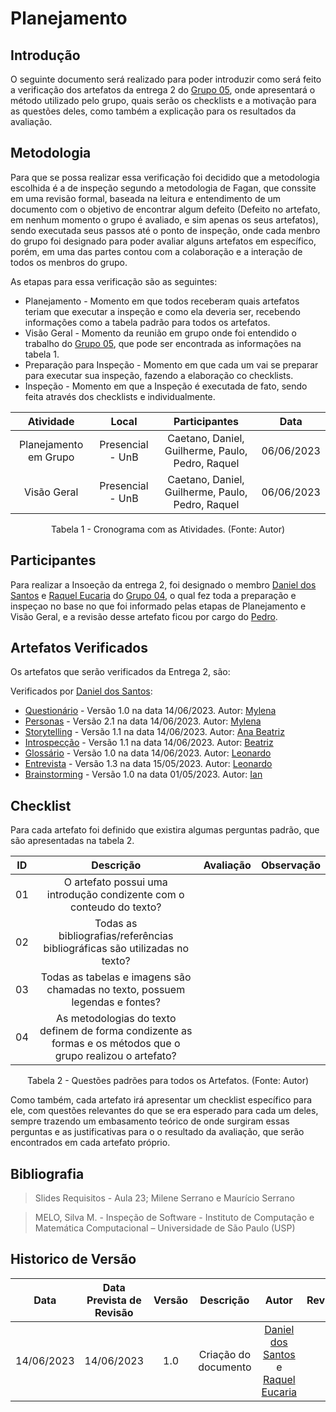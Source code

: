 # Planejamento

## Introdução
O seguinte documento será realizado para poder introduzir como será feito a verificação dos artefatos da entrega 2 do [Grupo 05](https://requisitos-de-software.github.io/2023.1-Simplenote/), onde apresentará o método utilizado pelo grupo, quais serão os checklists e a motivação para as questões deles, como também a explicação para os resultados da avaliação.

## Metodologia
Para que se possa realizar essa verificação foi decidido que a metodologia escolhida é a de inspeção segundo a metodologia de Fagan, que conssite em uma revisão formal, baseada na leitura e entendimento de um documento com o objetivo de encontrar algum defeito (Defeito no artefato, em nenhum momento o grupo é avaliado, e sim apenas os seus artefatos), sendo executada seus passos até o ponto de inspeção, onde cada menbro do grupo foi designado para poder avaliar alguns artefatos em específico, porém, em uma das partes contou com a colaboração e a interação de todos os menbros do grupo.

As etapas para essa verificação são as seguintes:

* Planejamento - Momento em que todos receberam quais artefatos teriam que executar a inspeção e como ela deveria ser, recebendo informações como a tabela padrão para todos os artefatos.
* Visão Geral - Momento da reunião em grupo onde foi entendido o trabalho do [Grupo 05](https://requisitos-de-software.github.io/2023.1-Simplenote/), que pode ser encontrada as informações na tabela 1.
* Preparação para Inspeção - Momento em que cada um vai se preparar para executar sua inspeção, fazendo a elaboração co checklists.
* Inspeção - Momento em que a Inspeção é executada de fato, sendo feita através dos checklists e individualmente.

<center>

| Atividade | Local | Participantes | Data |
| :-------: | :---: | :-----------: | :--: |
| Planejamento em Grupo | Presencial - UnB | Caetano, Daniel, Guilherme, Paulo, Pedro, Raquel | 06/06/2023 |
| Visão Geral | Presencial - UnB | Caetano, Daniel, Guilherme, Paulo, Pedro, Raquel | 06/06/2023 |

<p>Tabela 1 - Cronograma com as Atividades. (Fonte: Autor)</p>

</center>

## Participantes
Para realizar a Insoeção da entrega 2, foi designado o membro [Daniel dos Santos](https://github.com/daniel-de-sousa) e [Raquel Eucaria](https://github.com/raqueleucaria)  do [Grupo 04](https://requisitos-de-software.github.io/2023.1-Caesb/), o qual fez toda a preparação e inspeçao no base no que foi informado pelas etapas de Planejamento e Visão Geral, e a revisão desse artefato ficou por cargo do [Pedro]().
## Artefatos Verificados
Os artefatos que serão verificados da Entrega 2, são:

Verificados por [Daniel dos Santos](https://github.com/daniel-de-sousa):

* [Questionário](https://requisitos-de-software.github.io/2023.1-Simplenote/elicitacao/questionario/) - Versão 1.0 na data 14/06/2023. Autor: [Mylena](https://github.com/Mylena-angelica)
* [Personas](https://requisitos-de-software.github.io/2023.1-Simplenote/elicitacao/personas/) - Versão 2.1 na data 14/06/2023. Autor: [Mylena](https://github.com/Mylena-angelica)
* [Storytelling](https://requisitos-de-software.github.io/2023.1-Simplenote/elicitacao/storytelling/) - Versão 1.1 na data 14/06/2023. Autor: [Ana Beatriz](https://github.com/ananorberto)
* [Introspecção](https://requisitos-de-software.github.io/2023.1-Simplenote/elicitacao/Introspec%C3%A7%C3%A3o/) - Versão 1.1 na data 14/06/2023. Autor: [Beatriz](https://github.com/Beatrizvn)
* [Glossário](https://requisitos-de-software.github.io/2023.1-Simplenote/elicitacao/glossario/) - Versão 1.0 na data 14/06/2023. Autor: [Leonardo](https://github.com/leonardogonmac)
* [Entrevista]() - Versão 1.3 na data 15/05/2023. Autor: [Leonardo](https://github.com/leonardogonmac)
* [Brainstorming]() - Versão 1.0 na data 01/05/2023. Autor: [Ian](https://github.com/leonardogonmac)

## Checklist
Para cada artefato foi definido que existira algumas perguntas padrão, que são apresentadas na tabela 2.

<center>

|  ID  | Descrição | Avaliação | Observação |
| :--: | :-------: | :-------: | :--------: |
|  01  | O artefato possui uma introdução condizente com o conteudo do texto? ||
|  02  | Todas as bibliografias/referências bibliográficas são utilizadas no texto? ||
|  03  | Todas as tabelas e imagens são chamadas no texto, possuem legendas e fontes? ||
|  04  | As metodologias do texto definem de forma condizente as formas e os métodos que o grupo realizou o artefato? ||


<p>Tabela 2 - Questões padrões para todos os Artefatos. (Fonte: Autor)</p>

</center>

Como também, cada artefato irá apresentar um checklist específico para ele, com questões relevantes do que se era esperado para cada um deles, sempre trazendo um embasamento teórico de onde surgiram essas perguntas e as justificativas para o o resultado da avaliação, que serão encontrados em cada artefato próprio.

## Bibliografia

> Slides Requisitos - Aula 23; Milene Serrano e Maurício Serrano

> MELO, Silva M. - Inspeção de Software - Instituto de Computação e Matemática Computacional – Universidade de São Paulo (USP)

## Historico de Versão
|    Data    | Data Prevista de Revisão | Versão |      Descrição       |                                 Autor                                  |               Revisor               |
| :--------: | :----------------------: | :----: | :------------------: | :--------------------------------------------------------------------: | :---------------------------------: |
| 14/06/2023 |        14/06/2023        |  1.0   | Criação do documento | [Daniel dos Santos](https://github.com/daniel-de-sousa) e [Raquel Eucaria](https://github.com/raqueleucaria) |  |
